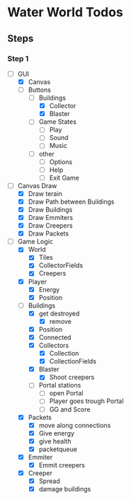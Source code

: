 # Water World Todos
## Steps
### Step 1
* [ ] GUI
  * [X] Canvas
  * [ ] Buttons
    * [ ] Buildings
      * [X] Collector
      * [X] Blaster
    * [ ] Game States
      * [ ] Play
      * [ ] Sound
      * [ ] Music
    * [ ] other
      * [ ] Options
      * [ ] Help
      * [ ] Exit Game

* [ ] Canvas Draw
  * [X] Draw terain
  * [X] Draw Path between Buildings
  * [X] Draw Buildings
  * [X] Draw Emmiters
  * [X] Draw Creepers
  * [X] Draw Packets

* [ ] Game Logic
  * [X] World
    * [X] Tiles
    * [X] CollectorFields
    * [X] Creepers
  * [X] Player
    * [X] Energy
    * [X] Position
  * [ ] Buildings
    * [X] get destroyed
      * [X] remove
    * [X] Position
    * [X] Connected
    * [x] Collectors
      * [X] Collection
      * [x] CollectionFields
    * [x] Blaster
      * [x] Shoot creepers
    * [ ] Portal stations
      * [ ] open Portal
      * [ ] Player goes trough Portal
      * [ ] GG and Score
  * [x] Packets
    * [x] move along connections
    * [x] Give energy
    * [x] give health
    * [x] packetqueue
  * [X] Emmiter
    * [X] Emmit creepers
  * [X] Creeper
    * [X] Spread
    * [X] damage buildings
